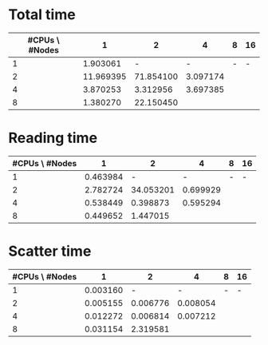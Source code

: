# Total time
| #CPUs \ #Nodes   | 1  | 2 | 4 | 8 | 16 |
|---|---|---|---|---|---|
| 1 | 1.903061  | - | - | - | - |
| 2 | 11.969395 | 71.854100  | 3.097174 |   |   |
| 4 | 3.870253  | 3.312956  | 3.697385 |   |   |
| 8 | 1.380270  | 22.150450  |   |   |   |

# Reading time
| #CPUs \ #Nodes   | 1  | 2 | 4 | 8 | 16 |
|---|---|---|---|---|---|
| 1 | 0.463984 | - | - | - | - |
| 2 | 2.782724 | 34.053201  | 0.699929 |   |   |
| 4 | 0.538449 | 0.398873  | 0.595294  |   |   |
| 8 | 0.449652 | 1.447015  |   |   |   |

# Scatter time
| #CPUs \ #Nodes   | 1  | 2 | 4 | 8 | 16 |
|---|---|---|---|---|---|
| 1 | 0.003160  | - | - | - | - |
| 2 | 0.005155  | 0.006776 | 0.008054 |   |   |
| 4 | 0.012272  | 0.006814 | 0.007212  |   |   |
| 8 | 0.031154  | 2.319581  |   |   |   |